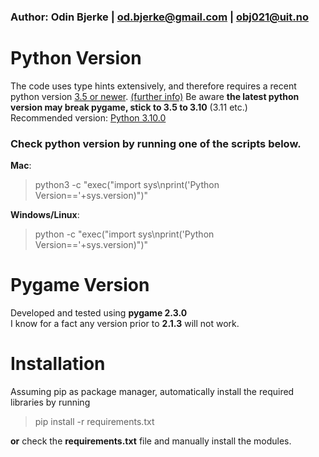 ### Author: Odin Bjerke | <od.bjerke@gmail.com> | <obj021@uit.no>  

# Python Version
The code uses type hints extensively, and therefore requires a recent python version [3.5 or newer](https://docs.python.org/3/library/typing.html).  [(further info)](https://peps.python.org/topic/typing/)
Be aware **the latest python version may break pygame, stick to 3.5 to 3.10** (3.11 etc.)  
Recommended version: [Python 3.10.0](https://www.python.org/downloads/release/python-3100/)  
### Check python version by running one of the scripts below.
**Mac**:  
>python3 -c "exec(\"import sys\nprint('Python Version=='+sys.version)\")"  

**Windows/Linux**:  
>python -c "exec(\"import sys\nprint('Python Version=='+sys.version)\")"  

# Pygame Version
Developed and tested using **pygame 2.3.0**  
I know for a fact any version prior to **2.1.3** will not work.  

# Installation
Assuming pip as package manager, automatically install the required libraries by running  
>pip install -r requirements.txt  

__or__ check the __requirements.txt__ file and manually install the modules.  
